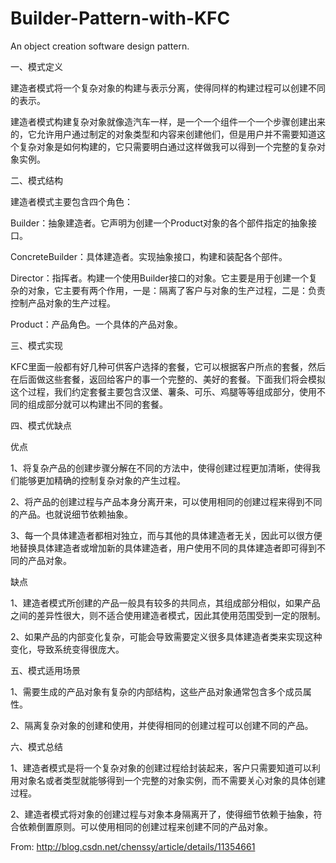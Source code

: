 # Builder-Pattern-with-KFC
An object creation software design pattern.

一、模式定义

建造者模式将一个复杂对象的构建与表示分离，使得同样的构建过程可以创建不同的表示。

建造者模式构建复杂对象就像造汽车一样，是一个一个组件一个一个步骤创建出来的，它允许用户通过制定的对象类型和内容来创建他们，但是用户并不需要知道这个复杂对象是如何构建的，它只需要明白通过这样做我可以得到一个完整的复杂对象实例。

二、模式结构

建造者模式主要包含四个角色：

Builder：抽象建造者。它声明为创建一个Product对象的各个部件指定的抽象接口。

ConcreteBuilder：具体建造者。实现抽象接口，构建和装配各个部件。

Director：指挥者。构建一个使用Builder接口的对象。它主要是用于创建一个复杂的对象，它主要有两个作用，一是：隔离了客户与对象的生产过程，二是：负责控制产品对象的生产过程。

Product：产品角色。一个具体的产品对象。

三、模式实现

KFC里面一般都有好几种可供客户选择的套餐，它可以根据客户所点的套餐，然后在后面做这些套餐，返回给客户的事一个完整的、美好的套餐。下面我们将会模拟这个过程，我们约定套餐主要包含汉堡、薯条、可乐、鸡腿等等组成部分，使用不同的组成部分就可以构建出不同的套餐。

四、模式优缺点

优点

1、将复杂产品的创建步骤分解在不同的方法中，使得创建过程更加清晰，使得我们能够更加精确的控制复杂对象的产生过程。

2、将产品的创建过程与产品本身分离开来，可以使用相同的创建过程来得到不同的产品。也就说细节依赖抽象。

3、每一个具体建造者都相对独立，而与其他的具体建造者无关，因此可以很方便地替换具体建造者或增加新的具体建造者，用户使用不同的具体建造者即可得到不同的产品对象。

缺点

1、建造者模式所创建的产品一般具有较多的共同点，其组成部分相似，如果产品之间的差异性很大，则不适合使用建造者模式，因此其使用范围受到一定的限制。

2、如果产品的内部变化复杂，可能会导致需要定义很多具体建造者类来实现这种变化，导致系统变得很庞大。

五、模式适用场景

1、需要生成的产品对象有复杂的内部结构，这些产品对象通常包含多个成员属性。

2、隔离复杂对象的创建和使用，并使得相同的创建过程可以创建不同的产品。

六、模式总结

1、建造者模式是将一个复杂对象的创建过程给封装起来，客户只需要知道可以利用对象名或者类型就能够得到一个完整的对象实例，而不需要关心对象的具体创建过程。

2、建造者模式将对象的创建过程与对象本身隔离开了，使得细节依赖于抽象，符合依赖倒置原则。可以使用相同的创建过程来创建不同的产品对象。

From: http://blog.csdn.net/chenssy/article/details/11354661
